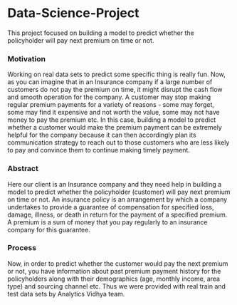 # Data-Science-Project
This project focused on building a model to predict whether the policyholder will  pay next premium on time or not.

### Motivation
Working on real data sets to predict some specific thing is really fun. Now, as you can imagine that in an Insurance company if a large number of
customers do not pay the premium on time, it might disrupt the cash flow and smooth operation for the company.
A customer may stop making regular premium payments for a variety of reasons - 
some may forget, some may find it expensive and not worth the value, some may not have money to pay the premium 
etc. In this case, building a model to predict whether a customer would make the premium payment can be extremely helpful for the 
company because it can then accordingly plan its communication strategy to reach out to those customers who are less 
likely to pay and convince them to continue making timely payment. 

### Abstract
Here our client is an Insurance company and they need help in building a model to predict whether the policyholder 
(customer) will pay next premium on time or not. An insurance policy is an arrangement by which a company 
undertakes to provide a guarantee of compensation for specified loss, damage, illness, or death in return for the 
payment of a specified premium. A premium is a sum of money that you pay regularly to an insurance company for this 
guarantee.

### Process
Now, in order to predict whether the customer would pay the next premium or not, you have information about past 
premium payment history for the policyholders along with their demographics (age, monthly income, area type) and 
sourcing channel etc. Thus we were provided with real train and test data sets by Analytics Vidhya team.
